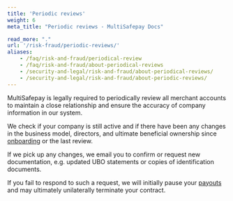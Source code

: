 ```yaml
---
title: 'Periodic reviews'
weight: 6
meta_title: "Periodic reviews - MultiSafepay Docs"

read_more: "."
url: '/risk-fraud/periodic-reviews/'
aliases:
    - /faq/risk-and-fraud/periodical-review
    - /faq/risk-and-fraud/about-periodical-reviews
    - /security-and-legal/risk-and-fraud/about-periodical-reviews/
    - /security-and-legal/risk-and-fraud/about-periodic-reviews/
---
```

MultiSafepay is legally required to periodically review all merchant accounts to maintain a close relationship and ensure the accuracy of company information in our system. 

We check if your company is still active and if there have been any changes in the business model, directors, and ultimate beneficial ownership since [onboarding](/account/onboarding-golive/) or the last review. 

If we pick up any changes, we email you to confirm or request new documentation, e.g. updated UBO statements or copies of identification documents. 

If you fail to respond to such a request, we will initially pause your [payouts](/account/payouts/) and may ultimately unilaterally terminate your contract.

